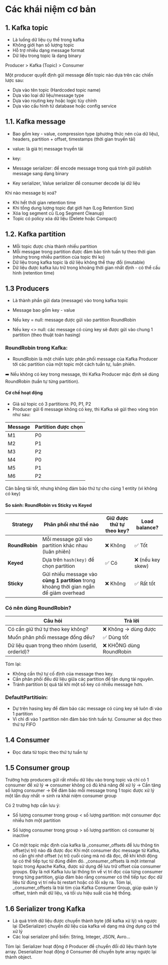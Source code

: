 # Các khái niệm cơ bản

## 1. Kafka topic
- Là luồng dữ liệu cụ thể trong kafka
- Không giới hạn số lượng topic
- Hỗ trợ nhiều dạng message format
- Dữ liệu trong topic là dạng binary

Producer > Kafka (Topic) > Consumer

Một producer quyết định gửi message đến topic nào dựa trên các chiến lược sau:
- Dựa vào tên topic (Hardcoded topic name)
- Dựa vào loại dữ liệu/message type
- Dựa vào routing key hoặc logic tùy chỉnh
- Dựa vào cấu hình từ database hoặc config service

## 1.1. Kafka message
- Bao gồm key - value, compression type (phương thức nén của dữ liệu), headers, partition + offset, timestamps (thời gian truyền tải)
- value: là giá trị message truyền tải
- key: 

- Message serializer: để encode message trong quá trình gửi publish message sang dạng binary
- Key serializer, Value serializer để consumer decode lại dữ liệu

Khi nào message bị xoá?
- Khi hết thời gian retention time
- Khi tổng dung lượng topic đạt giới hạn (Log Retention Size)
- Xóa log segment cũ (Log Segment Cleanup)
- Topic có policy xóa dữ liệu (Delete hoặc Compact)

## 1.2. Kafka partition
- Mỗi topic được chia thành nhiều partition
- Mỗi messgae trong partition được đảm bảo tính tuần tự theo thời gian (nhưng trong nhiều partition của topic thì ko) 
- Dữ liệu trong kafka topic là dữ liệu không thể thay đổi (imutable)
- Dữ liệu được kafka lưu trữ trong khoảng thời gian nhất định - có thể cấu hình (retention time)

## 1.3 Producers
- Là thành phần gửi data (message) vào trong kafka topic 
- Message bao gồm key - value

- Nếu key = null: message được gửi vào partition RoundRobin
- Nếu key <> null: các message có cùng key sẽ được gửi vào chung 1 partition (theo thuật toán hasing)

### RoundRobin trong Kafka:
- RoundRobin là một chiến lược phân phối message của Kafka Producer tới các partition của một topic một cách tuần tự, luân phiên.

➡️ Nếu không có key trong message, thì Kafka Producer mặc định sẽ dùng RoundRobin (tuần tự từng partition).
#### Cơ chế hoạt động
- Giả sử topic có 3 partitions: P0, P1, P2
- Producer gửi 6 message không có key, thì Kafka sẽ gửi theo vòng tròn như sau:

| Message | Partition được chọn |
| ------- | ------------------- |
| M1      | P0                  |
| M2      | P1                  |
| M3      | P2                  |
| M4      | P0                  |
| M5      | P1                  |
| M6      | P2                  |
Cân bằng tải tốt, nhưng không đảm bảo thứ tự cho cùng 1 entity (vì không có key)

#### So sánh: RoundRobin vs Sticky vs Keyed
| Strategy       | Phân phối như thế nào                                                                   | Giữ được thứ tự theo key? | Load balance?    |
| -------------- | --------------------------------------------------------------------------------------- | ------------------------- | ---------------- |
| **RoundRobin** | Mỗi message gửi vào partition khác nhau (luân phiên)                                    | ❌ Không                   | ✅ Tốt            |
| **Keyed**      | Dựa trên `hash(key)` để chọn partition                                                  | ✅ Có                      | ❌ (nếu key skew) |
| **Sticky**     | Gửi nhiều message vào **cùng 1 partition** trong khoảng thời gian ngắn để giảm overhead | ❌ Không                   | ✅ Rất tốt        |

###  Có nên dùng RoundRobin?
| Câu hỏi                                         | Trả lời                 |
| ----------------------------------------------- | ----------------------- |
| Có cần giữ thứ tự theo key không?               | ❌ Không → dùng được     |
| Muốn phân phối message đồng đều?                | ✅ Dùng tốt              |
| Dữ liệu quan trọng theo nhóm (userId, orderId)? | ❌ KHÔNG dùng RoundRobin |


Tóm lại:
- Không cần thứ tự cố định của message theo key.
- Cần phân phối đều dữ liệu giữa các partition để tận dụng tài nguyên.
- Tránh partition bị quá tải khi một số key có nhiều message hơn.

### DefaultPartitioin:
- Dự trên hasing key để đảm bảo các message có cùng key sẽ luôn đi vào 1 partition
- Vì chỉ đi vào 1 partition nên đảm bảo tính tuần tự. Consumer sẽ đọc theo thứ tự FIFO

## 1.4 Consumer
- Đọc data từ topic theo thứ tự tuần tự

## 1.5 Consumer group
Trường hợp producers gửi rất nhiều dữ liệu vào trong topic và chỉ có 1 consumer để xử lý => consumer không có đủ khả năng để xử lý
-> Cần tăng số lượng consumer
-> Để đảm bảo mỗi message trong 1 topic được xử lý một lần duy nhất -> sinh ra khái niệm consumer group

Có 2 trường hợp cần lưu ý:
- Số lượng consumer trong group < số lượng partition: một consumer đọc nhiều hơn một partition
- Số lượng consumer trong group > số lượng partition: có consumer bị inactive


- Có một topic mặc định của kafka là _consumer_offsets để lưu thông tin offset(vị trí) nào đã được đọc
Khi một consumer đọc message từ Kafka, nó cần ghi nhớ offset (vị trí) cuối cùng mà nó đã đọc, để khi khởi động lại có thể tiếp tục từ đúng điểm đó.
_consumer_offsets là một internal topic trong Apache Kafka, được sử dụng để lưu trữ offset của consumer groups. Đây là nơi Kafka lưu lại thông tin về vị trí đọc của từng consumer trong từng partition, giúp đảm bảo rằng consumer có thể tiếp tục đọc dữ liệu từ đúng vị trí nếu bị restart hoặc có lỗi xảy ra.
Tóm lại, _consumer_offsets là trái tim của Kafka Consumer Group, giúp quản lý offset, tránh mất dữ liệu, và tối ưu hiệu suất của hệ thống.


## 1.6 Serializer trong Kafka
- Là quá trình dữ liệu được chuyển thành byte (để kafka xử lý) và ngược lại (DeSerializer) chuyển dữ liệu của kafka về dạng mà ứng dụng có thể xử lý
- Các loại serializer phổ biến: String, Integer, JSON, Avro...

Tóm lại:
Serializer hoạt động ở Producer để chuyển đổi dữ liệu thành byte array.
Deserializer hoạt động ở Consumer để chuyển byte array ngược lại thành object.

